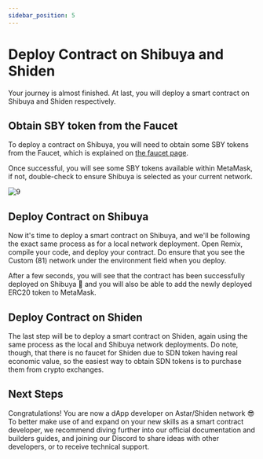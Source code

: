 ```yaml
---
sidebar_position: 5
---
```


# Deploy Contract on Shibuya and Shiden

Your journey is almost finished. At last, you will deploy a smart contract on Shibuya and Shiden respectively.

## Obtain SBY token from the Faucet

To deploy a contract on Shibuya, you will need to obtain some SBY tokens from the Faucet, which is explained on [the faucet page](/docs/build/environment/faucet.md).

Once successful, you will see some SBY tokens available within MetaMask, if not, double-check to ensure Shibuya is selected as your current network.

![9](img/9.png)

## Deploy Contract on Shibuya

Now it's time to deploy a smart contract on Shibuya, and we'll be following the exact same process as for a local network deployment. Open Remix, compile your code, and deploy your contract. Do ensure that you see the Custom (81) network under the environment field when you deploy.

After a few seconds, you will see that the contract has been successfully deployed on Shibuya 🎉 and you will also be able to add the newly deployed ERC20 token to MetaMask.

## Deploy Contract on Shiden

The last step will be to deploy a smart contract on Shiden, again using the same process as the local and Shibuya network deployments. Do note, though, that there is no faucet for Shiden due to SDN token having real economic value, so the easiest way to obtain SDN tokens is to purchase them from crypto exchanges.

## Next Steps

Congratulations! You are now a dApp developer on Astar/Shiden network 😎 To better make use of and expand on your new skills as a smart contract developer, we recommend diving further into our official documentation and builders guides, and joining our Discord to share ideas with other developers, or to receive technical support.
